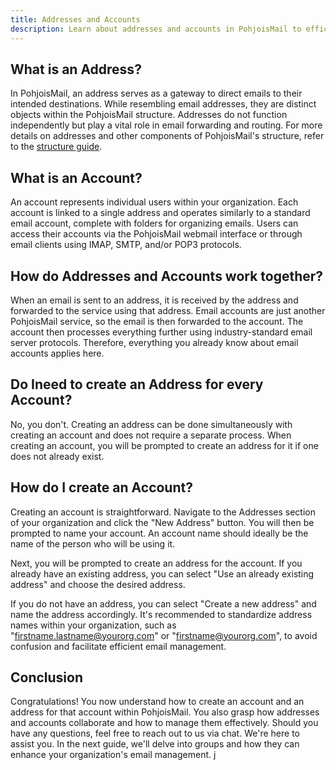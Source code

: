 ```yaml
---
title: Addresses and Accounts
description: Learn about addresses and accounts in PohjoisMail to efficiently manage your organization's email communication.
---
```


## What is an Address?
In PohjoisMail, an address serves as a gateway to direct emails to their intended destinations. While resembling email addresses, they are distinct objects within the PohjoisMail structure. Addresses do not function independently but play a vital role in email forwarding and routing. For more details on addresses and other components of PohjoisMail's structure, refer to the [structure guide](/guides/structure).

## What is an Account?
An account represents individual users within your organization. Each account is linked to a single address and operates similarly to a standard email account, complete with folders for organizing emails. Users can access their accounts via the PohjoisMail webmail interface or through email clients using IMAP, SMTP, and/or POP3 protocols.

## How do Addresses and Accounts work together?
When an email is sent to an address, it is received by the address and forwarded to the service using that address. Email accounts are just another PohjoisMail service, so the email is then forwarded to the account. The account then processes everything further using industry-standard email server protocols. Therefore, everything you already know about email accounts applies here.

## Do Ineed to create an Address for every Account?
No, you don't. Creating an address can be done simultaneously with creating an account and does not require a separate process. When creating an account, you will be prompted to create an address for it if one does not already exist.

## How do I create an Account?
Creating an account is straightforward. Navigate to the Addresses section of your organization and click the "New Address" button. You will then be prompted to name your account. An account name should ideally be the name of the person who will be using it.

Next, you will be prompted to create an address for the account. If you already have an existing address, you can select "Use an already existing address" and choose the desired address.

If you do not have an address, you can select "Create a new address" and name the address accordingly. It's recommended to standardize address names within your organization, such as "firstname.lastname@yourorg.com" or "firstname@yourorg.com", to avoid confusion and facilitate efficient email management.

## Conclusion
Congratulations! You now understand how to create an account and an address for that account within PohjoisMail. You also grasp how addresses and accounts collaborate and how to manage them effectively. Should you have any questions, feel free to reach out to us via chat. We're here to assist you. In the next guide, we'll delve into groups and how they can enhance your organization's email management.
j